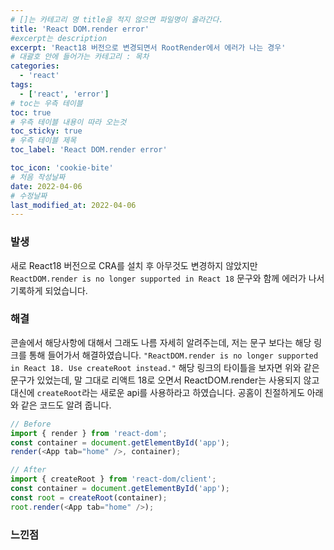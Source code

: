 ```yaml
---
# []는 카테고리 명 title을 적지 않으면 파일명이 올라간다.
title: 'React DOM.render error'
#excerpt는 description
excerpt: 'React18 버전으로 변경되면서 RootRender에서 에러가 나는 경우'
# 대괄호 안에 들어가는 카테고리 : 목차
categories:
  - 'react'
tags:
  - ['react', 'error']
# toc는 우측 테이블
toc: true
# 우측 테이블 내용이 따라 오는것
toc_sticky: true
# 우측 테이블 제목
toc_label: 'React DOM.render error'

toc_icon: 'cookie-bite'
# 처음 작성날짜
date: 2022-04-06
# 수정날짜
last_modified_at: 2022-04-06
---
```


### 발생

새로 React18 버전으로 CRA를 설치 후 아무것도 변경하지 않았지만 `ReactDOM.render is no longer supported in React 18` 문구와 함께 에러가 나서 기록하게 되었습니다.

### 해결

콘솔에서 해당사항에 대해서 그래도 나름 자세히 알려주는데, 저는 문구 보다는 해당 링크를 통해 들어가서 해결하였습니다. `"ReactDOM.render is no longer supported in React 18. Use createRoot instead."` 해당 링크의 타이틀을 보자면 위와 같은 문구가 있었는데, 말 그대로 리액트 18로 오면서 ReactDOM.render는 사용되지 않고 대신에 `createRoot`라는 새로운 api를 사용하라고 하였습니다. 공홈이 친절하게도 아래와 같은 코드도 알려 줍니다.

```javascript
// Before
import { render } from 'react-dom';
const container = document.getElementById('app');
render(<App tab="home" />, container);

// After
import { createRoot } from 'react-dom/client';
const container = document.getElementById('app');
const root = createRoot(container);
root.render(<App tab="home" />);
```

### 느낀점
